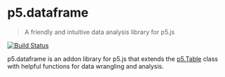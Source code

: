 # p5.dataframe
> A friendly and intuitive data analysis library for p5.js

[![Build Status](https://app.travis-ci.com/nickmcintyre/p5.dataframe.svg?branch=main)](https://app.travis-ci.com/nickmcintyre/p5.dataframe)

p5.dataframe is an addon library for p5.js that extends the [p5.Table](https://p5js.org/reference/#/p5.Table) class with helpful functions for data wrangling and analysis.
